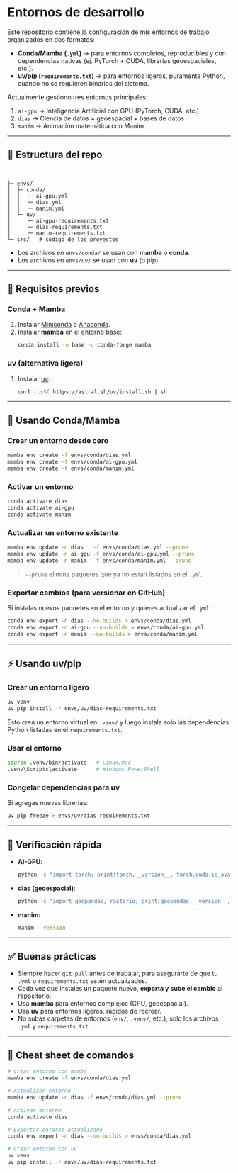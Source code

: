 # Entornos de desarrollo

Este repositorio contiene la configuración de mis entornos de trabajo organizados en dos formatos:

- **Conda/Mamba (`.yml`)** → para entornos completos, reproducibles y con dependencias nativas (ej. PyTorch + CUDA, librerías geoespaciales, etc.).
- **uv/pip (`requirements.txt`)** → para entornos ligeros, puramente Python, cuando no se requieren binarios del sistema.

Actualmente gestiono tres entornos principales:

1. `ai-gpu` → Inteligencia Artificial con GPU (PyTorch, CUDA, etc.)
2. `dias` → Ciencia de datos + geoespacial + bases de datos
3. `manim` → Animación matemática con Manim

---

## 📂 Estructura del repo

```

.
├─ envs/
│  ├─ conda/
│  │  ├─ ai-gpu.yml
│  │  ├─ dias.yml
│  │  └─ manim.yml
│  └─ uv/
│     ├─ ai-gpu-requirements.txt
│     ├─ dias-requirements.txt
│     └─ manim-requirements.txt
└─ src/   # código de los proyectos

````

- Los archivos en `envs/conda/` se usan con **mamba** o **conda**.  
- Los archivos en `envs/uv/` se usan con **uv** (o pip).  

---

## 🚀 Requisitos previos

### Conda + Mamba
1. Instalar [Miniconda](https://docs.conda.io/en/latest/miniconda.html) o [Anaconda](https://www.anaconda.com/).
2. Instalar **mamba** en el entorno base:
   ```bash
   conda install -n base -c conda-forge mamba
   ````

### uv (alternativa ligera)

1. Instalar [uv](https://docs.astral.sh/uv/):

   ```bash
   curl -LsSf https://astral.sh/uv/install.sh | sh
   ```

---

## 🐍 Usando Conda/Mamba

### Crear un entorno desde cero

```bash
mamba env create -f envs/conda/dias.yml
mamba env create -f envs/conda/ai-gpu.yml
mamba env create -f envs/conda/manim.yml
```

### Activar un entorno

```bash
conda activate dias
conda activate ai-gpu
conda activate manim
```

### Actualizar un entorno existente

```bash
mamba env update -n dias   -f envs/conda/dias.yml --prune
mamba env update -n ai-gpu -f envs/conda/ai-gpu.yml --prune
mamba env update -n manim  -f envs/conda/manim.yml --prune
```

> `--prune` elimina paquetes que ya no están listados en el `.yml`.

### Exportar cambios (para versionar en GitHub)

Si instalas nuevos paquetes en el entorno y quieres actualizar el `.yml`:

```bash
conda env export -n dias --no-builds > envs/conda/dias.yml
conda env export -n ai-gpu --no-builds > envs/conda/ai-gpu.yml
conda env export -n manim --no-builds > envs/conda/manim.yml
```

---

## ⚡ Usando uv/pip

### Crear un entorno ligero

```bash
uv venv
uv pip install -r envs/uv/dias-requirements.txt
```

Esto crea un entorno virtual en `.venv/` y luego instala solo las dependencias Python listadas en el `requirements.txt`.

### Usar el entorno

```bash
source .venv/bin/activate   # Linux/Mac
.venv\Scripts\activate      # Windows PowerShell
```

### Congelar dependencias para uv

Si agregas nuevas librerías:

```bash
uv pip freeze > envs/uv/dias-requirements.txt
```

---

## 🔎 Verificación rápida

* **AI-GPU**:

  ```bash
  python -c "import torch; print(torch.__version__, torch.cuda.is_available())"
  ```

* **dias (geoespacial)**:

  ```bash
  python -c "import geopandas, rasterio; print(geopandas.__version__, rasterio.__version__)"
  ```

* **manim**:

  ```bash
  manim --version
  ```

---

## ✅ Buenas prácticas

* Siempre hacer `git pull` antes de trabajar, para asegurarte de que tu `.yml` o `requirements.txt` estén actualizados.
* Cada vez que instales un paquete nuevo, **exporta y sube el cambio** al repositorio.
* Usa **mamba** para entornos complejos (GPU, geoespacial).
* Usa **uv** para entornos ligeros, rápidos de recrear.
* No subas carpetas de entornos (`env/`, `.venv/`, etc.), solo los archivos `.yml` y `requirements.txt`.

---

## 📌 Cheat sheet de comandos

```bash
# Crear entorno con mamba
mamba env create -f envs/conda/dias.yml

# Actualizar entorno
mamba env update -n dias -f envs/conda/dias.yml --prune

# Activar entorno
conda activate dias

# Exportar entorno actualizado
conda env export -n dias --no-builds > envs/conda/dias.yml

# Crear entorno con uv
uv venv
uv pip install -r envs/uv/dias-requirements.txt
```

